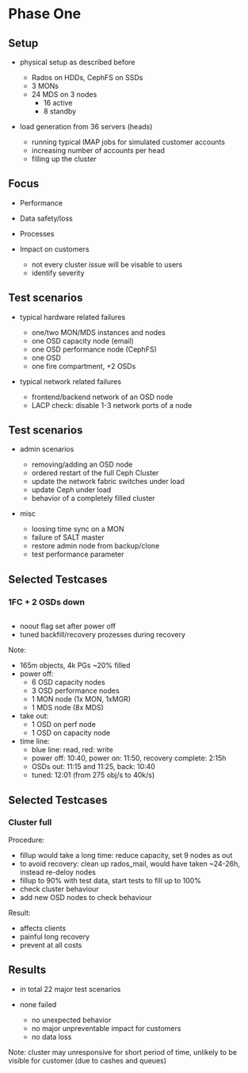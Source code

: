 <!-- .slide: data-state="section-break" id="section-break-7" data-timing="10s" -->
# Phase One


<!-- .slide: data-state="normal" id="phase-one-1" data-timing="20s" data-menu-title="PoC Phase One Setup" -->
## Setup

* physical setup as described before
  * Rados on HDDs, CephFS on SSDs
  * 3 MONs
  * 24 MDS on 3 nodes
    * 16 active
    * 8 standby

* load generation from 36 servers (heads) 
  * running typical IMAP jobs for simulated customer accounts
  * increasing number of accounts per head
  * filling up the cluster


<!-- .slide: data-state="normal" id="phase-one-2" data-timing="20s" data-menu-title="PoC Phase One Focus" -->
## Focus

* Performance

* Data safety/loss

* Processes

* Impact on customers
  * not every cluster issue will be visable to users
  * identify severity 


<!-- .slide: data-state="normal" id="phase-one-3" data-timing="20s" data-menu-title="PoC Phase One Tests 1" -->
## Test scenarios

* typical hardware related failures
  * one/two MON/MDS instances and nodes
  * one OSD capacity node (email)
  * one OSD performance node (CephFS)
  * one OSD
  * one fire compartment, +2 OSDs

* typical network related failures
  * frontend/backend network of an OSD node
  * LACP check: disable 1-3 network ports of a node


<!-- .slide: data-state="normal" id="phase-one-4" data-timing="20s" data-menu-title="PoC Phase One Tests 2" -->
## Test scenarios

* admin scenarios
  * removing/adding an OSD node
  * ordered restart of the full Ceph Cluster
  * update the network fabric switches under load
  * update Ceph under load
  * behavior of a completely filled cluster

* misc
  * loosing time sync on a MON
  * failure of SALT master
  * restore admin node from backup/clone
  * test performance parameter


<!-- .slide: data-state="normal" id="phase-one-5" data-timing="20s" data-menu-title="PoC Phase One Testscases" -->
## Selected Testcases
### 1FC + 2 OSDs down

<center><img data-src="images/test_BA_2OSD.png" style="width:75%"></center>

* noout flag set after power off
* tuned backfill/recovery prozesses during recovery

Note:
* 165m objects, 4k PGs ~20% filled
* power off:
  * 6 OSD capacity nodes
  * 3 OSD performance nodes
  * 1 MON node (1x MON, 1xMGR)
  * 1 MDS node (8x MDS)
* take out:
  * 1 OSD on perf node
  * 1 OSD on capacity node
* time line:
  * blue line: read, red: write
  * power off: 10:40, power on: 11:50, recovery complete: 2:15h
  * OSDs out: 11:15 and 11:25, back: 10:40
  * tuned: 12:01 (from 275 obj/s to 40k/s)


<!-- .slide: data-state="normal" id="phase-one-6" data-timing="20s" data-menu-title="PoC Phase One Testscases" -->
## Selected Testcases
### Cluster full 

Procedure:
* fillup would take a long time: reduce capacity, set 9 nodes as out
* to avoid recovery: clean up rados_mail, would have taken ~24-26h, instead re-deloy nodes
* fillup to 90% with test data, start tests to fill up to 100%
* check cluster behaviour
* add new OSD nodes to check behaviour

Result:
* affects clients
* painful long recovery
* prevent at all costs


<!-- .slide: data-state="normal" id="phase-one-7" data-timing="20s" data-menu-title="PoC Phase One Results" -->
## Results

* in total 22 major test scenarios

* none failed
  * no unexpected behavior
  * no major unpreventable impact for customers
  * no data loss

Note: cluster may unresponsive for short period of time, unlikely to be visible for customer (due to cashes and queues)
